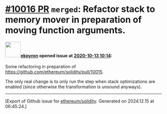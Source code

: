 # [\#10016 PR](https://github.com/ethereum/solidity/pull/10016) `merged`: Refactor stack to memory mover in preparation of moving function arguments.

#### <img src="https://avatars.githubusercontent.com/u/1347491?v=4" width="50">[ekpyron](https://github.com/ekpyron) opened issue at [2020-10-13 10:14](https://github.com/ethereum/solidity/pull/10016):

Some refactoring in preparation of https://github.com/ethereum/solidity/pull/10015.

The only real change is to only run the step when stack optimizations are enabled (since otherwise the transformation is unsound anyways).




-------------------------------------------------------------------------------



[Export of Github issue for [ethereum/solidity](https://github.com/ethereum/solidity). Generated on 2024.12.15 at 06:45:24.]
